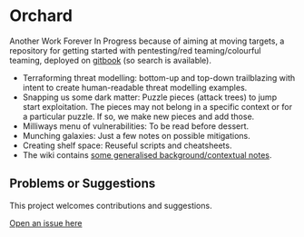 # Orchard

Another Work Forever In Progress because of aiming at moving targets, a repository for getting started with pentesting/red teaming/colourful teaming, deployed on [gitbook](https://tymyrddin.gitbook.io/orchard/) (so search is available).

* Terraforming threat modelling: bottom-up and top-down trailblazing with intent to create human-readable threat modelling examples.
* Snapping us some dark matter: Puzzle pieces (attack trees) to jump start exploitation. The pieces may not belong in a specific context or for a particular puzzle. If so, we make new pieces and add those.
* Milliways menu of vulnerabilities: To be read before dessert.
* Munching galaxies: Just a few notes on possible mitigations.
* Creating shelf space: Reuseful scripts and cheatsheets.
* The wiki contains [some generalised background/contextual notes](https://github.com/tymyrddin/orchard/wiki/).


## Problems or Suggestions

This project welcomes contributions and suggestions. 

[Open an issue here](https://github.com/tymyrddin/orchard/issues)
